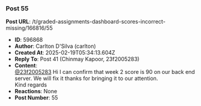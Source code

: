 ### Post 55
**Post URL**: /t/graded-assignments-dashboard-scores-incorrect-missing/166816/55
- **ID**: 596868
- **Author**: Carlton D'Silva (carlton)
- **Created At**: 2025-02-19T05:34:13.604Z
- **Reply To**: Post 41 (Chinmay Kapoor, 23f2005283)
- **Content**:  
  <a class="mention" href="/u/23f2005283">@23f2005283</a> Hi I can confirm that week 2 score is 90 on our back end server. We will fix it thanks for bringing it to our attention.<br>
Kind regards
- **Reactions**: None
- **Post Number**: 55

